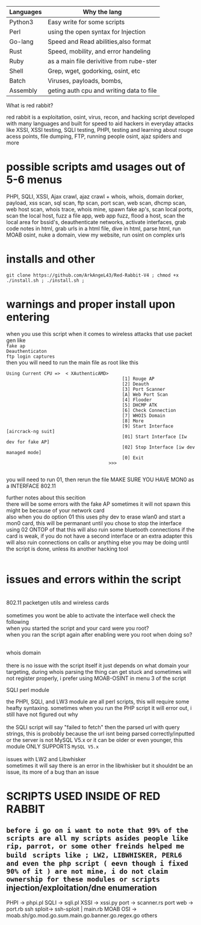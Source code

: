 | Languages     | Why the lang                            |
| ------------- | ----------------------------------------|
| Python3       | Easy write for some scripts             |
| Perl          | using the open syntax for Injection     |
| Go-lang       | Speed and Read abilities,also format    |
| Rust          | Speed, mobility, and error handeling    |
| Ruby          | as a main file derivitive from rube-ster|
| Shell         | Grep, wget, godorking, osint, etc       |
| Batch         | Viruses, payloads, bombs,               |
| Assembly      | geting auth cpu and writing data to file|


What is red rabbit? <br>

red rabbit is a exploitation, osint, virus, recon, and hacking script developed with many languages and built for speed to aid hackers in everyday attacks like XSSI, XSSI testing, SQLI testing, PHPI, testing and learning about rouge acess points, file dumping, FTP, running people osint, ajaz spiders and more<br> 

# possible scripts amd usages out of 5-6 menus<br> 
PHPI, SQLI, XSSI, Ajax crawl, ajaz crawl + whois, whois, domain dorker, payload, xss scan, sql scan, ftp scan, port scan, web scan, dhcmp scan, web host scan, whois trace, whois mine, spawn fake ap's, scan local ports, scan the local host, fuzz a file app, web app fuzz, flood a host, scan the local area for bssid's, deauthenticate networks, activate interfaces, grab code notes in html, grab urls in a html file, dive in html, parse html, run MOAB osint, nuke a domain, view my website,  run osint on complex urls 
<br>


# installs and other 
`git clone https://github.com/ArkAngeL43/Red-Rabbit-V4 ; chmod +x ./install.sh ; ./install.sh ; `

# warnings and proper install upon entering<br>
when you use this script when it comes to wireless attacks that use packet gen like <br>
`fake ap`<br>
`Deauthenticaton`<br>
`ftp login captures`<br>
then you will need to run the main file as root like this 

```
Using Current CPU =>  < XAuthenticAMD>
                                           [1] Rouge AP 
                                           [2] Deauth 
                                           [3] Port Scanner 
                                           [A] Web Port Scan 
                                           [4] Flooder 
                                           [5] DHCMP ATK 
                                           [6] Check Connection 
                                           [7] WHOIS Domain 
                                           [8] More 
                                           [9] Start Interface  [aircrack-ng suit]
                                           [01] Start Interface [Iw dev for fake AP]
                                           [02] Stop Interface [iw dev managed mode]
                                           [0] Exit 
                                      >>> 


```

you will need to run 01, then rerun the file MAKE SURE YOU HAVE MON0 as a INTERFACE 802.11

further notes about this secition 
<br>
there will be some errors with the fake AP sometimes it will not spawn this might be because of your network card 
<br>
also when you do option 01 this uses phy dev to erase wlan0 and start a mon0 card, this will be permanant until you chose to stop the interface using 02 ONTOP of that this will also ruin some bluetooth connections if the card is weak, if you do not have a second interface or an extra adapter this will also ruin connections on calls or anything else you may be doing until the script is done, unless its another hacking tool<br>
<br> 

# issues and errors within the script<br>  
<br>
802.11 packetgen utils and wireless cards<br>
<br>
sometimes you wont be able to activate the interface well check the following <br> 
when you started the script and your card were you root?<br>
when you ran the script again after enabling were you root when doing so?<br>
<br>

whois domain <br>
<br>
there is no issue with the script itself it just depends on what domain your targeting, during whois parsing the thing can get stuck and sometimes will not register properly, i prefer using MOAB-OSINT in menu 3 of the script 

SQLI perl module<br>

the PHPI, SQLI, and LW3 module are all perl scripts, this will require some heafty syntaxing. sometimes when you run the PHP script it will error out, i still have not figured out why <br>
<br>
the SQLI script will say "failed to fetch" then the parsed url with query strings, this is probobly because the url isnt being parsed correctly/inputted or the server is not MySQL V5.x or it can be older or even younger, this module ONLY SUPPORTS `MySQL V5.x`<br>
<br>
issues with LW2 and Libwhisker 
<br>
sometimes it will say there is an error in the libwhisker but it shouldnt be an issue, its more of a bug than an issue
<br>
# SCRIPTS USED INSIDE OF RED RABBIT 

`before i go on i want to note that 99% of the scripts are all my scripts asides people like rip, parrot, or some other freinds helped me build `
`scripts like ; LW2, LIBWHISKER, PERL6 and even the php script ( eevn though i fixed 90% of it ) are not mine, i do not claim ownership for these modules or scripts`
injection/exploitation/dne enumeration
-----------
PHPI      -> phpi.pl
SQLI      -> sqli.pl
XSSI      -> xssi.py
port      -> scanner.rs
port web  -> port.rb 
ssh sploit-> ssh-sploit | main.rb 
MOAB OSI  -> moab.sh/go.mod.go.sum.main.go.banner.go.regex.go others 



